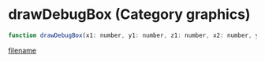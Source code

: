 # drawDebugBox (Category graphics)

```js
function drawDebugBox(x1: number, y1: number, z1: number, x2: number, y2: number, z2: number, red: int, green: int, blue: int, alpha: int): void
```

[filename](drawDebugBox_m.md ':include')